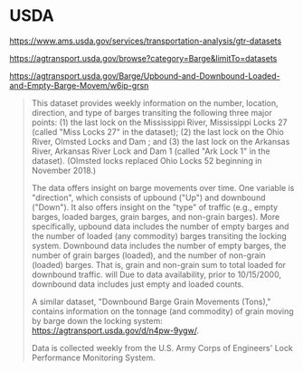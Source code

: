 # USDA

https://www.ams.usda.gov/services/transportation-analysis/gtr-datasets

https://agtransport.usda.gov/browse?category=Barge&limitTo=datasets

https://agtransport.usda.gov/Barge/Upbound-and-Downbound-Loaded-and-Empty-Barge-Movem/w6ip-grsn

> This dataset provides weekly information on the number, location, direction, and type of barges transiting the following three major points: (1) the last lock on the Mississippi River, Mississippi Locks 27 (called "Miss Locks 27" in the dataset); (2) the last lock on the Ohio River, Olmsted Locks and Dam ; and (3) the last lock on the Arkansas River, Arkansas River Lock and Dam 1 (called "Ark Lock 1" in the dataset). (Olmsted locks replaced Ohio Locks 52 beginning in November 2018.)
>
> The data offers insight on barge movements over time. One variable is "direction", which consists of upbound ("Up") and downbound ("Down"). It also offers insight on the "type" of traffic (e.g., empty barges, loaded barges, grain barges, and non-grain barges). More specifically, upbound data includes the number of empty barges and the number of loaded (any commodity) barges transiting the locking system. Downbound data includes the number of empty barges, the number of grain barges (loaded), and the number of non-grain (loaded) barges. That is, grain and non-grain sum to total loaded for downbound traffic. will Due to data availability, prior to 10/15/2000, downbound data includes just empty and loaded counts.
>
> A similar dataset, "Downbound Barge Grain Movements (Tons)," contains information on the tonnage (and commodity) of grain moving by barge down the locking system: https://agtransport.usda.gov/d/n4pw-9ygw/.
>
> Data is collected weekly from the U.S. Army Corps of Engineers' Lock Performance Monitoring System.